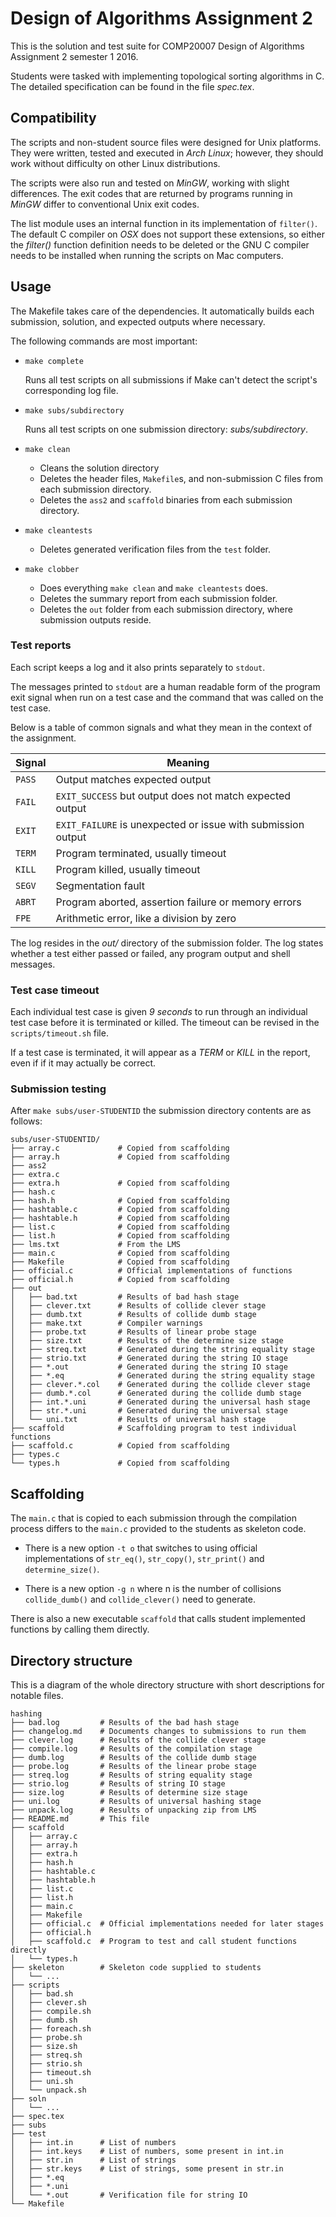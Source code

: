 Design of Algorithms Assignment 2
=================================

This is the solution and test suite for COMP20007 Design of Algorithms
Assignment 2 semester 1 2016.

Students were tasked with implementing topological sorting algorithms in C.
The detailed specification can be found in the file _spec.tex_.

Compatibility
-------------

The scripts and non-student source files were designed for Unix platforms. They
were written, tested and executed in _Arch Linux_; however, they should work
without difficulty on other Linux distributions.

The scripts were also run and tested on _MinGW_, working with slight
differences. The exit codes that are returned by programs running in _MinGW_
differ to conventional Unix exit codes.

The list module uses an internal function in its implementation of `filter()`.
The default C compiler on _OSX_ does not support these extensions, so either
the _filter()_ function definition needs to be deleted or the GNU C compiler
needs to be installed when running the scripts on Mac computers.

Usage
-----

The Makefile takes care of the dependencies. It automatically builds each
submission, solution, and expected outputs where necessary.

The following commands are most important:

+   `make complete`

    Runs all test scripts on all submissions if Make can't detect the
    script's corresponding log file.

+   `make subs/subdirectory`

    Runs all test scripts on one submission directory: _subs/subdirectory_.

+   `make clean`
    + Cleans the solution directory
    + Deletes the header files, `Makefile`s, and non-submission C files from
      each submission directory.
    + Deletes the `ass2` and `scaffold` binaries from each submission directory.

+   `make cleantests`
    + Deletes generated verification files from the `test` folder.

+   `make clobber`
    + Does everything `make clean` and `make cleantests` does.
    + Deletes the summary report from each submission folder.
    + Deletes the `out` folder from each submission directory, where
      submission outputs reside.

### Test reports ###

Each script keeps a log and it also prints separately to `stdout`.

The messages printed to `stdout` are a human readable form of the program exit
signal when run on a test case and the command that was called on the test case.

Below is a table of common signals and what they mean in the context of the
assignment.

| Signal | Meaning                                                      |
| ------ | ------------------------------------------------------------ |
| `PASS` | Output matches expected output                               |
| `FAIL` | `EXIT_SUCCESS` but output does not match expected output     |
| `EXIT` | `EXIT_FAILURE` is unexpected or issue with submission output |
| `TERM` | Program terminated, usually timeout                          |
| `KILL` | Program killed, usually timeout                              |
| `SEGV` | Segmentation fault                                           |
| `ABRT` | Program aborted, assertion failure or memory errors          |
| `FPE`  | Arithmetic error, like a division by zero                    |

The log resides in the _out/_ directory of the submission folder. The log
states whether a test either passed or failed, any program output and shell
messages.

### Test case timeout ###

Each individual test case is given *9 seconds* to run through an individual
test case before it is terminated or killed. The timeout can be revised in
the `scripts/timeout.sh` file.

If a test case is terminated, it will appear as a *TERM* or *KILL* in the
report, even if if it may actually be correct.

### Submission testing ###

After `make subs/user-STUDENTID` the submission directory contents are as
follows:

    subs/user-STUDENTID/
    ├── array.c             # Copied from scaffolding
    ├── array.h             # Copied from scaffolding
    ├── ass2
    ├── extra.c
    ├── extra.h             # Copied from scaffolding
    ├── hash.c
    ├── hash.h              # Copied from scaffolding
    ├── hashtable.c         # Copied from scaffolding
    ├── hashtable.h         # Copied from scaffolding
    ├── list.c              # Copied from scaffolding
    ├── list.h              # Copied from scaffolding
    ├── lms.txt             # From the LMS
    ├── main.c              # Copied from scaffolding
    ├── Makefile            # Copied from scaffolding
    ├── official.c          # Official implementations of functions
    ├── official.h          # Copied from scaffolding
    ├── out
    │   ├── bad.txt         # Results of bad hash stage
    │   ├── clever.txt      # Results of collide clever stage
    │   ├── dumb.txt        # Results of collide dumb stage
    │   ├── make.txt        # Compiler warnings
    │   ├── probe.txt       # Results of linear probe stage
    │   ├── size.txt        # Results of the determine size stage
    │   ├── streq.txt       # Generated during the string equality stage
    │   ├── strio.txt       # Generated during the string IO stage
    │   ├── *.out           # Generated during the string IO stage
    │   ├── *.eq            # Generated during the string equality stage
    │   ├── clever.*.col    # Generated during the collide clever stage
    │   ├── dumb.*.col      # Generated during the collide dumb stage
    │   ├── int.*.uni       # Generated during the universal hash stage
    │   ├── str.*.uni       # Generated during the universal stage
    │   └── uni.txt         # Results of universal hash stage
    ├── scaffold            # Scaffolding program to test individual functions
    ├── scaffold.c          # Copied from scaffolding
    ├── types.c
    └── types.h             # Copied from scaffolding

Scaffolding
-----------

The `main.c` that is copied to each submission through the compilation process
differs to the `main.c` provided to the students as skeleton code.

+   There is a new option `-t o` that switches to using official
    implementations of `str_eq()`, `str_copy()`, `str_print()` and
    `determine_size()`.

+   There is a new option `-g n` where n is the number of collisions
    `collide_dumb()` and `collide_clever()` need to generate.

There is also a new executable `scaffold` that calls student implemented
functions by calling them directly.

Directory structure
-------------------

This is a diagram of the whole directory structure with short descriptions for
notable files.

    hashing
    ├── bad.log         # Results of the bad hash stage
    ├── changelog.md    # Documents changes to submissions to run them
    ├── clever.log      # Results of the collide clever stage
    ├── compile.log     # Results of the compilation stage
    ├── dumb.log        # Results of the collide dumb stage
    ├── probe.log       # Results of the linear probe stage
    ├── streq.log       # Results of string equality stage
    ├── strio.log       # Results of string IO stage
    ├── size.log        # Results of determine size stage
    ├── uni.log         # Results of universal hashing stage
    ├── unpack.log      # Results of unpacking zip from LMS
    ├── README.md       # This file
    ├── scaffold
    │   ├── array.c
    │   ├── array.h
    │   ├── extra.h
    │   ├── hash.h
    │   ├── hashtable.c
    │   ├── hashtable.h
    │   ├── list.c
    │   ├── list.h
    │   ├── main.c
    │   ├── Makefile
    │   ├── official.c  # Official implementations needed for later stages
    │   ├── official.h
    │   ├── scaffold.c  # Program to test and call student functions directly
    │   └── types.h
    ├── skeleton        # Skeleton code supplied to students
    │   └── ...
    ├── scripts
    │   ├── bad.sh
    │   ├── clever.sh
    │   ├── compile.sh
    │   ├── dumb.sh
    │   ├── foreach.sh
    │   ├── probe.sh
    │   ├── size.sh
    │   ├── streq.sh
    │   ├── strio.sh
    │   ├── timeout.sh
    │   ├── uni.sh
    │   └── unpack.sh
    ├── soln
    │   └── ...
    ├── spec.tex
    ├── subs
    ├── test
    │   ├── int.in      # List of numbers
    │   ├── int.keys    # List of numbers, some present in int.in
    │   ├── str.in      # List of strings
    │   ├── str.keys    # List of strings, some present in str.in
    │   ├── *.eq
    │   ├── *.uni
    │   └── *.out       # Verification file for string IO
    └── Makefile

